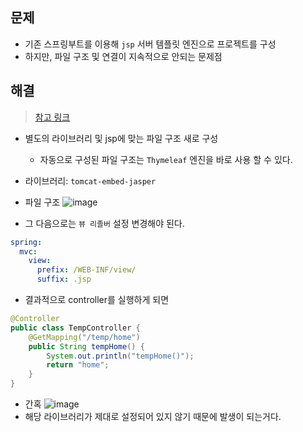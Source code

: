 ## 문제
- 기존 스프링부트를 이용해 `jsp` 서버 템플릿 엔진으로 프로젝트를 구성
- 하지만, 파일 구조 및 연결이 지속적으로 안되는 문제점

## 해결
> [참고 링크](https://7942yongdae.tistory.com/115)
- 별도의 라이브러리 및 jsp에 맞는 파일 구조 새로 구성
  - 자동으로 구성된 파일 구조는 `Thymeleaf` 엔진을 바로 사용 할 수 있다.
- 라이브러리: `tomcat-embed-jasper` 
- 파일 구조
![image](https://user-images.githubusercontent.com/61215550/154215375-c61117d8-a856-45fe-b9fc-c6edeeab9099.png)


- 그 다음으로는 `뷰 리졸버` 설정 변경해야 된다.
```yml
spring:
  mvc:
    view:
      prefix: /WEB-INF/view/
      suffix: .jsp
```

- 결과적으로 controller를 실행하게 되면
```java
@Controller
public class TempController {
    @GetMapping("/temp/home")
    public String tempHome() {
        System.out.println("tempHome()");
        return "home";
    }
}
```
- 간혹 
![image](https://user-images.githubusercontent.com/61215550/154215790-ed956878-929f-404b-8b6d-98ce8bdebbb1.png)
- 해당 라이브러리가 제대로 설정되어 있지 않기 때문에 발생이 되는거다.
